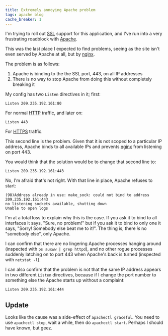 ```yaml
---
title: Extremely annoying Apache problem
tags: apache blog
cache_breaker: 1
---
```


I'm trying to roll out [SSL](/wiki/SSL) support for this application, and I've run into a very frustrating roadblock with [Apache](/wiki/Apache).

This was the last place I expected to find problems, seeing as the site isn't even served by Apache at all, but by [nginx](/wiki/nginx).

The problem is as follows:

1.  Apache is binding to the the SSL port, 443, on all IP addresses
2.  There is no way to stop Apache from doing this without completely breaking it

My config has two `Listen` directives in it; first:

    Listen 209.235.192.161:80

For normal [HTTP](/wiki/HTTP) traffic, and later on:

    Listen 443

For [HTTPS](/wiki/HTTPS) traffic.

This second line is the problem. Given that it is not scoped to a particular IP address, Apache binds to all available IPs and prevents [nginx](/wiki/nginx) from listening on port 443.

You would think that the solution would be to change that second line to:

    Listen 209.235.192.161:443

No, I'm afraid that's not right. With that line in place, Apache refuses to start:

    (98)Address already in use: make_sock: could not bind to address 209.235.192.161:443
    no listening sockets available, shutting down
    Unable to open logs

I'm at a total loss to explain why this is the case. If you ask it to bind to all interfaces it says, "Sure, no problem!" but if you ask it to bind to only one it says, "Sorry! Somebody else beat me to it!". The thing is, there *is* no "somebody else", only Apache.

I can confirm that there are no lingering Apache processes hanging around (inspected with `ps auxww | grep httpd`), and no other rogue processes suddenly latching on to port 443 when Apache's back is turned (inspected with `netstat -l`).

I can also confirm that the problem is not that the same IP address appears in two different `Listen` directives, because if I change the port number to something else the Apache starts up without a complaint:

    Listen 209.235.192.161:444

## Update

Looks like the cause was a side-effect of `apachectl graceful`. You need to use `apachectl stop`, wait a while, then do `apachectl start`. Perhaps I should have known, but geez.
